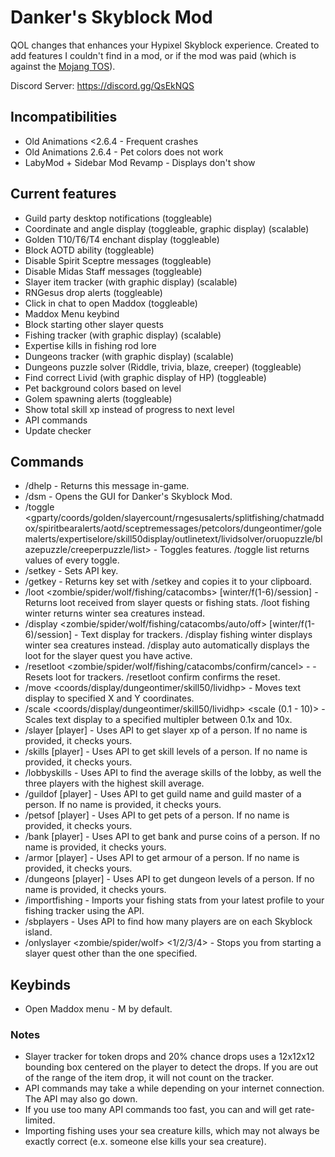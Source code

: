 # Danker's Skyblock Mod
QOL changes that enhances your Hypixel Skyblock experience. Created to add features I couldn't find in a mod, or if the mod was paid (which is against the [Mojang TOS](https://account.mojang.com/documents/commercial_guidelines)).

Discord Server: https://discord.gg/QsEkNQS

## Incompatibilities
- Old Animations <2.6.4 - Frequent crashes
- Old Animations 2.6.4 - Pet colors does not work
- LabyMod + Sidebar Mod Revamp - Displays don't show

## Current features
- Guild party desktop notifications (toggleable)
- Coordinate and angle display (toggleable, graphic display) (scalable)
- Golden T10/T6/T4 enchant display (toggleable)
- Block AOTD ability (toggleable)
- Disable Spirit Sceptre messages (toggleable)
- Disable Midas Staff messages (toggleable)
- Slayer item tracker (with graphic display) (scalable)
- RNGesus drop alerts (toggleable)
- Click in chat to open Maddox (toggleable)
- Maddox Menu keybind
- Block starting other slayer quests
- Fishing tracker (with graphic display) (scalable)
- Expertise kills in fishing rod lore
- Dungeons tracker (with graphic display) (scalable)
- Dungeons puzzle solver (Riddle, trivia, blaze, creeper) (toggleable)
- Find correct Livid (with graphic display of HP) (toggleable)
- Pet background colors based on level
- Golem spawning alerts (toggleable)
- Show total skill xp instead of progress to next level
- API commands
- Update checker

## Commands
- /dhelp - Returns this message in-game.
- /dsm - Opens the GUI for Danker's Skyblock Mod.
- /toggle <gparty/coords/golden/slayercount/rngesusalerts/splitfishing/chatmaddox/spiritbearalerts/aotd/sceptremessages/petcolors/dungeontimer/golemalerts/expertiselore/skill50display/outlinetext/lividsolver/oruopuzzle/blazepuzzle/creeperpuzzle/list> - Toggles features. /toggle list returns values of every toggle.
- /setkey <key> - Sets API key.
- /getkey - Returns key set with /setkey and copies it to your clipboard.
- /loot <zombie/spider/wolf/fishing/catacombs> [winter/f(1-6)/session] - Returns loot received from slayer quests or fishing stats. /loot fishing winter returns winter sea creatures instead.
- /display <zombie/spider/wolf/fishing/catacombs/auto/off> [winter/f(1-6)/session] - Text display for trackers. /display fishing winter displays winter sea creatures instead. /display auto automatically displays the loot for the slayer quest you have active.
- /resetloot <zombie/spider/wolf/fishing/catacombs/confirm/cancel> -  - Resets loot for trackers. /resetloot confirm confirms the reset.
- /move <coords/display/dungeontimer/skill50/lividhp> <x> <y> - Moves text display to specified X and Y coordinates.
- /scale <coords/display/dungeontimer/skill50/lividhp> <scale (0.1 - 10)> - Scales text display to a specified multipler between 0.1x and 10x.
- /slayer [player] - Uses API to get slayer xp of a person. If no name is provided, it checks yours.
- /skills [player] - Uses API to get skill levels of a person. If no name is provided, it checks yours.
- /lobbyskills - Uses API to find the average skills of the lobby, as well the three players with the highest skill average.
- /guildof [player] - Uses API to get guild name and guild master of a person. If no name is provided, it checks yours.
- /petsof [player] - Uses API to get pets of a person. If no name is provided, it checks yours.
- /bank [player] - Uses API to get bank and purse coins of a person. If no name is provided, it checks yours.
- /armor [player] - Uses API to get armour of a person. If no name is provided, it checks yours.
- /dungeons [player] - Uses API to get dungeon levels of a person. If no name is provided, it checks yours.
- /importfishing - Imports your fishing stats from your latest profile to your fishing tracker using the API.
- /sbplayers - Uses API to find how many players are on each Skyblock island.
- /onlyslayer <zombie/spider/wolf> <1/2/3/4> - Stops you from starting a slayer quest other than the one specified.

## Keybinds
- Open Maddox menu - M by default.

### Notes
- Slayer tracker for token drops and 20% chance drops uses a 12x12x12 bounding box centered on the player to detect the drops. If you are out of the range of the item drop, it will not count on the tracker.
- API commands may take a while depending on your internet connection. The API may also go down.
- If you use too many API commands too fast, you can and will get rate-limited.
- Importing fishing uses your sea creature kills, which may not always be exactly correct (e.x. someone else kills your sea creature).
